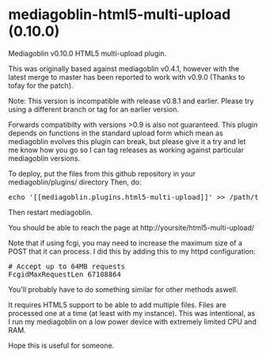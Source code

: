 mediagoblin-html5-multi-upload (0.10.0)
==============================

Mediagoblin v0.10.0 HTML5 multi-upload plugin.

This was originally based against mediagoblin v0.4.1, however with the latest merge to master has been reported to work with v0.9.0 (Thanks to tofay for the patch). 

Note: This version is incompatible with release v0.8.1 and earlier. Please try using a different branch or tag for an earlier version.

Forwards compatibilty with versions >0.9 is also not guaranteed. This plugin depends on functions in the standard upload form which mean as mediagoblin evolves this plugin can break, but please give it a try and let me know how you go so I can tag releases as working against particular mediagoblin versions.

To deploy, put the files from this github repository in your mediagoblin/plugins/ directory
Then, do:
<pre>
echo '[[mediagoblin.plugins.html5-multi-upload]]' >> /path/to/mediagoblin/mediagoblin_local.ini
</pre>
Then restart mediagoblin.

You should be able to reach the page at http://yoursite/html5-multi-upload/

Note that if using fcgi, you may need to increase the maximum size of a POST that it can process. I did this by adding this to my httpd configuration:
<pre>
# Accept up to 64MB requests
FcgidMaxRequestLen 67108864
</pre>
You'll probably have to do something similar for other methods aswell.

It requires HTML5 support to be able to add multiple files. Files are processed one at a time (at least with my instance). This was intentional, as I run my mediagoblin on a low power device with extremely limited CPU and RAM.

Hope this is useful for someone.
